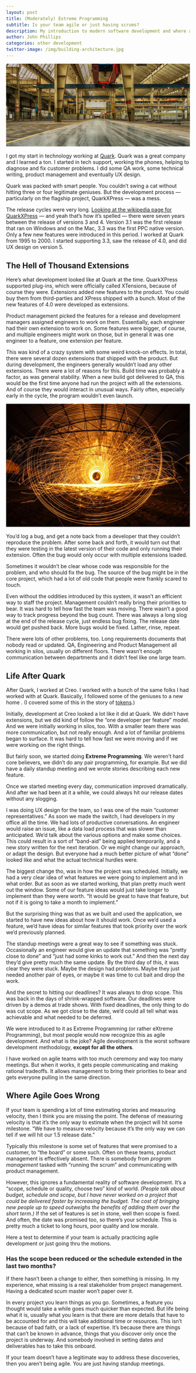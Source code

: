 ```yaml
---
layout: post
title: (Moderately) Extreme Programming
subtitle: Is your team agile or just having scrums?
description: My introduction to modern software development and where agile goes wrong.
author: John Phillips
categories: other development
twitter-image: /img/building-architecture.jpg
---
```


<div>
<img src="/img/building-architecture.jpg" class="full-width" alt="">
</div>

I got my start in technology working at [Quark][quark]. Quark was a great company and I learned a ton. I started in tech support, working the phones, helping  to diagnose and fix customer problems. I did some QA work, some technical writing, product management and eventually UX design.

Quark was packed with smart people. You couldn’t swing a cat without hitting three or four legitimate geniuses. But the development process — particularly on the flagship project, QuarkXPress — was a mess. 

The release cycles were very long. [Looking at the wikipedia page for QuarkXPress][wiki] — and yeah that’s how it’s spelled — there were seven years between the release of versions 3 and 4. Version 3.1 was the first release that ran on Windows and on the Mac, 3.3 was the first PPC native version. <a name="jump"></a>Only a few new features were introduced in this period. I worked at Quark from 1995 to 2000. I started supporting  3.3, saw the release of 4.0, and did UX design on version 5.

## The Hell of Thousand Extensions

Here’s what development looked like at Quark at the time. QuarkXPress supported plug-ins, which were officially called XTensions, because of course they were. Extensions added new features to the product. You could buy them from third-parties and XPress shipped with a bunch. Most of the new features of 4.0 were developed as extensions.

Product management picked the features for a release and development managers assigned engineers to work on them. Essentially, each engineer had their own extension to work on. Some features were bigger, of course, and multiple engineers might work on those, but in general it was one engineer to a feature, one extension per feature.

This was kind of a crazy system with some weird knock-on effects. In total, there were several dozen extensions that shipped with the product. But during development, the engineers generally wouldn’t load any other extensions. There were a lot of reasons for this. Build time was probably a factor, as was general stability. When a new build got delivered to QA, this would be the first time anyone had run the project with all the extensions. And of course they would interact in unusual ways. Fairly often, especially early in the cycle, the program wouldn’t even launch.

<div>
<img src="/img/spark-spiral.jpg" class="full-width" alt="">
</div>

You’d log a bug, and get a note back from a developer that they couldn’t reproduce the problem. After some back and forth, it would turn out that they were testing in the latest version of their code and only running their extension. Often the bug would only occur with multiple extensions loaded.

Sometimes it wouldn’t be clear whose code was responsible for the problem, and who should fix the bug. The source of the bug might be in the core project, which had a lot of old code that people were frankly scared to touch.

Even without the oddities introduced by this system, it wasn’t an efficient way to staff the project. Management couldn’t really bring their priorities to bear. It was hard to tell how fast the team was moving. There wasn’t a good way to track progress beyond the bug count. There was always a long slog at the end of the release cycle, just endless bug fixing. The release date would get pushed back. More bugs would be fixed. Lather, rinse, repeat.

There were lots of other problems, too. Long requirements documents that nobody read or updated. QA, Engineering and Product Management all working in silos, usually on different floors. There wasn’t enough communication between departments and it didn’t feel like one large team.

## Life After Quark

After Quark, I worked at Creo. I worked with a bunch of the same folks I had worked with at Quark. Basically, I followed some of the geniuses to a new home . (I covered some of this in the story of [tokens][tokens].)

Initially, development at Creo looked a lot like it did at Quark. We didn’t have extensions, but we did kind of follow the “one developer per feature” model. And we were initially working in silos, too. With a smaller team there was more communication, but not really enough. And a lot of familiar problems began to surface. It was hard to tell how fast we were moving and if we were working on the right things.

But fairly soon, we started doing **Extreme Programming**. We weren’t hard core believers, we didn’t do any pair programming, for example. But we did have a daily standup meeting and we wrote stories describing each new feature. 

Once we started meeting every day, communication improved dramatically. And after we had been at it a while, we could always hit our release dates without any slogging.

I was doing UX design for the team, so I was one of the main “customer representatives.” As soon we made the switch, I had developers in my office all the time. We had lots of productive conversations. An engineer would raise an issue, like a data load process that was slower than anticipated. We’d talk about the various options and make some choices. This could result in a sort of “band-aid” being applied temporarily, and a new story written for the next iteration. Or we might change our approach, or adapt the design. But everyone had a much better picture of what “done” looked like and what the actual technical hurdles were.

The biggest change tho, was in how the project was scheduled. Initially, we had a very clear idea of what features we were going to implement and in what order. But as soon as we started working, that plan pretty much went out the window. Some of our feature ideas would just take longer to implement than they were worth. “It would be great to have that feature, but not if it is going to take a month to implement.” 

But the surprising thing was that as we built and used the application, we started to have new ideas about how it should work. Once we’d used a feature, we’d have ideas for similar features that took priority over the work we’d previously planned.

The standup meetings were a great way to see if something was stuck. Occasionally an engineer would give an update that something was “pretty close to done” and “just had some kinks to work out.” And then the next day they’d give pretty much the same update. By the third day of this, it was clear they were stuck. Maybe the design had problems. Maybe they just needed another pair of eyes, or maybe it was time to cut bait and drop the work.

And the secret to hitting our deadlines? It was always to drop scope. This was back in the days of shrink-wrapped software. Our deadlines were driven by a demos at trade shows. With fixed deadlines, the only thing to do was cut scope. As we got close to the date, we’d could all tell what was achievable and what needed to be deferred.

We were introduced to it as Extreme Programming (or rather eXtreme Programming), but most people would now recognize this as agile development. And what is the joke? Agile development is the worst software development methodology, **except for all the others**. 

I have worked on agile teams with too much ceremony and way too many meetings. But when it works, it gets people communicating and making rational tradeoffs. It allows management to bring their priorities to bear and gets everyone pulling in the same direction. 

## Where Agile Goes Wrong

If your team is spending a lot of time estimating stories and measuring velocity, then I think you are missing the point. The defense of measuring velocity is that it’s the only way to estimate when the project will hit some milestone. “We have to measure velocity because it’s the only way we can tell if we will hit our 1.5 release date.”

Typically this milestone is some set of features that were promised to a customer, to “the board” or some such. Often on these teams, product management is effectively absent. There is somebody from *program management* tasked with “running the scrum” and communicating with product management.  

However, this ignores a fundamental reality of software development. It’s a “scope, schedule or quality, choose two” kind of world. *(People talk about budget, schedule and scope, but I have never worked on a project that could be delivered faster by increasing the budget. The cost of bringing new people up to speed outweighs the benefits of adding them over the short term.)* If the set of features is set in stone, well then scope is fixed. And often, the date was promised too, so there’s your schedule. This is pretty much a ticket to long hours, poor quality and low morale.

Here a test to determine if your team is actually practicing agile development or just going thru the motions.

### Has the scope been reduced or the schedule extended in the last two months?

If there hasn’t been a change to either, then something is missing. In my experience, what missing is a real stakeholder from project management. Having a dedicated scum master won’t paper over it.

In every project you learn things as you go. Sometimes, a feature you thought would take a while goes much quicker than expected. But life being what it is, usually what you learn is that there are more details that have to be accounted for and this will take additional time or resources. This isn’t because of bad faith, or a lack of expertise. It’s because there are things that can’t be known in advance, things that you discover only once the project is underway. And somebody involved in setting dates and deliverables has to take this onboard.

If your team doesn’t have a legitimate way to address these discoveries, then you aren’t being agile. You are just having standup meetings.


[quark]: http://www.quark.com/
[wiki]: https://en.wikipedia.org/wiki/QuarkXPress#Version_history
[tokens]: /ux-design/tokens